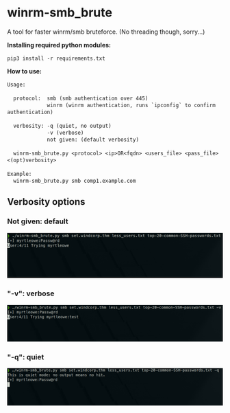 # winrm-smb_brute
A tool for faster winrm/smb bruteforce. (No threading though, sorry...)

**Installing required python modules:**
```shell
pip3 install -r requirements.txt
```

**How to use:**
```shell
Usage:  

  protocol:  smb (smb authentication over 445)
             winrm (winrm authentication, runs `ipconfig` to confirm authentication)

  verbosity: -q (quiet, no output)
             -v (verbose)
             not given: (default verbosity)

  winrm-smb_brute.py <protocol> <ip>OR<fqdn> <users_file> <pass_file> <(opt)verbosity>

Example:
  winrm-smb_brute.py smb comp1.example.com
```

## Verbosity options

### Not given: default
![default verb](https://github.com/Dogru-Isim/winrm-smb_brute/blob/main/img/default_verb.png?raw=true)

### "-v": verbose
![default verb](https://github.com/Dogru-Isim/winrm-smb_brute/blob/main/img/verbose_verb.png?raw=true)

### "-q": quiet
![quiet verb](https://github.com/Dogru-Isim/winrm-smb_brute/blob/main/img/quiet_verb.png?raw=true)
